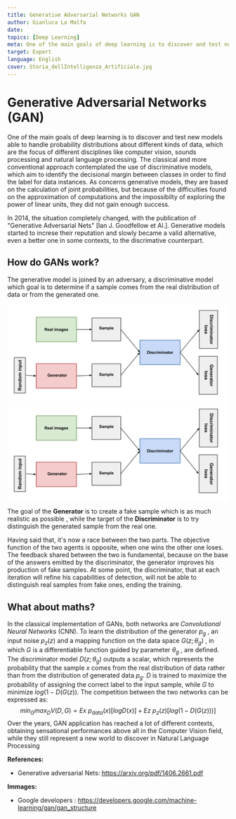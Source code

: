 ```yaml
---
title: Generative Adversarial Networks GAN
author: Gianluca La Malfa
date: 
topics: [Deep Learning]
meta: One of the main goals of deep learning is to discover and test new models able to handle probability distributions about different kinds of data, which are the focus of different disciplines like computer vision, sounds processing and natural language processing.
target: Expert
language: English
cover: Storia_dellIntelligenza_Artificiale.jpg
---
```


# Generative Adversarial Networks (GAN)

One of the main goals of deep learning is to discover and test new models able to handle probability distributions about different kinds of data, which are the focus of different disciplines like computer vision, sounds processing and natural language processing.
The classical and more conventional approach contemplated the use of discriminative models, which aim to identify the decisional margin between classes in order to find the label for data instances.
As concerns generative models, they are based on the calculation of joint probabilities, but because of the difficulties found on the approximation of computations and the impossibilty of exploring the power of linear units, they did not gain enough success.

In 2014, the situation completely changed, with the publication of "Generative Adversarial Nets" [Ian J. Goodfellow et Al.].
Generative models started to increse their reputation and slowly became a valid alternative, even a better one in some contexts, to the discrimative counterpart.

## How do GANs work?
The generative model is joined by an adversary, a discriminative model which goal is to determine if a sample comes from the real distribution of data or from the generated one.

![Alt text](./gan_diagram.svg)
<img src="./gan_diagram.svg">

The goal of the **Generator** is to create a fake sample which is as much realistic as possible , while the target of the **Discriminator** is to try distinguish the generated sample from the real one.

Having said that, it's now a race between the two parts. The objective function of the two agents is opposite, when one wins the other one loses. The feedback shared between the two is fundamental, because on the base of the answers emitted by the discriminator, the generator improves his production of fake samples.
At some point, the discriminator, that at each iteration will refine his capabilities of detection, will not be able to distinguish real samples from fake ones, ending the training.

## What about maths?

In the classical implementation of GANs, both networks are *Convolutional Neural Networks* (CNN).
To learn the distribution of the generator $p_g$ , an input noise $p_z(z)$ and a mapping function on the data space $G(z;\theta_g)$ , in which $G$ is a differentiable function guided by parameter $\theta_g$ , are defined.
The discriminator model $D(z;\theta_g)$ outputs a scalar, which represents the probability that the sample $x$ comes from the real distribution of data rather than from the distribution of generated data $p_g$.
$D$ is trained to maximize the probability of assigning the correct label to the input sample, while $G$ to minimize $log(1-D(G(z))$.
The competition between the two networks can be expressed as:
$$min_Gmax_D V(D,G) = E{x~p_{data}(x)}[logD(x)] + E{z~p_z(z)}[log(1-D(G(z)))]$$
Over the years, GAN application has reached a lot of different contexts, obtaining sensational performances above all in the Computer Vision field, while they still represent a new world to discover in Natural Language Processing

**References:** 

- Generative adversarial Nets: https://arxiv.org/pdf/1406.2661.pdf


**Immages:**

- Google developers : https://developers.google.com/machine-learning/gan/gan_structure
